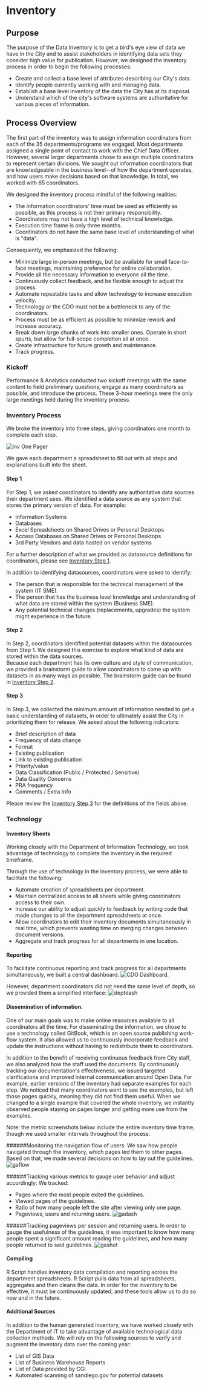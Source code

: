 # Inventory 

## Purpose
The purpose of the Data Inventory is to get a bird's eye view of data we have in the City and to assist stakeholders in identifying data sets they consider high value for publication.  However, we designed the inventory process in order to begin the following processes:

* Create and collect a base level of attributes describing our City's data. 
* Identify people currently working with and managing data.
* Establish a base level inventory of the data the City has at its disposal.
* Understand which of the city's software systems are authoritative for various pieces of information.


## Process Overview

The first part of the inventory was to assign information coordinators from each of the 35 departments/programs we engaged.  Most departments assigned a single point of contact to work with the Chief Data Officer.  However, several larger departments chose to assign multiple coordinators to represent certain divisions.  We sought out information coordinators that are knowledgeable in the business level--of how the department operates, and how users make decisions based on that knowledge.  In total, we worked with 65 coordinators.

We designed the inventory process mindful of the following realities:

* The information coordinators' time must be used as efficiently as possible, as this process is not their primary responsibility.
* Coordinators may not have a high level of technical knowledge.
* Execution time frame is only three months.
* Coordinators do not have the same base level of understanding of what is "data".

Consequently, we emphasized the following:

* Minimize large in-person meetings, but be available for small face-to-face meetings, maintaining preference for online collaboration.
* Provide all the necessary information to everyone all the time. 
* Continuously collect feedback, and be flexible enough to adjust the process.
* Automate repeatable tasks and allow technology to increase execution velocity.
* Technology or the CDO must not be a bottleneck to any of the coordinators.
* Process must be as efficient as possible to minimize rework and increase accuracy. 
* Break down large chunks of work into smaller ones.  Operate in short spurts, but allow for full-scope completion all at once.
* Create infrastructure for future growth and maintenance.
* Track progress. 

### Kickoff
Performance & Analytics conducted two kickoff meetings with the same content to field preliminary questions, engage as many coordinators as possible, and introduce the process.  These 3-hour meetings were the only large meetings held during the inventory process.

### Inventory Process 
We broke the inventory into three steps, giving coordinators one month to complete each step.  

![Inv One Pager](http://take.ms/lv7da)

We gave each department a spreadsheet to fill out with all steps and explanations built into the sheet.  

#### Step 1
For Step 1, we asked coordinators to identify any authoritative data sources their department uses.  We identified a data source as any system that stores the primary version of data.  For example:

* Information Systems
* Databases
* Excel Spreadsheets on Shared Drives or Personal Desktops
* Access Databases on Shared Drives or Personal Desktops
* 3rd Party Vendors and data hosted on vendor systems

For a further description of what we provided as datasource definitions for coordinators, please see [Inventory Step 1](../attachments/core_inventory/datasources.html).

In addition to identifying datasources, coordinators were asked to identify:

* The person that is responsible for the technical management of the system (IT SME).
* The person that has the business level knowledge and understanding of what data are stored within the system (Business SME).
* Any potential technical changes (replacements, upgrades) the system might experience in the future.

#### Step 2
In Step 2, coordinators identified potential datasets within the datasources from Step 1.  We designed this exercise to explore what kind of data are stored within the data sources.  
Because each department has its own culture and style of communication, we provided a brainstorm guide to allow coordinators to come up with datasets in as many ways as possible.  The brainstorm guide can be found in [Inventory Step 2](../attachments/core_inventory/brainstorm_guide.html).


#### Step 3
In Step 3, we collected the minimum amount of information needed to get a basic understanding of datasets, in order to ultimately assist the City in prioritizing them for release.  We asked about the following indicators:
* Brief description of data   
* Frequency of data change    
* Format  
* Existing publication    
* Link to existing publication    
* Priority/value  
* Data Classification (Public / Protected / Sensitive) 
* Data Quality Concerns   
* PRA frequency   
* Comments / Extra Info

Please review the [Inventory Step 3](../attachments/core_inventory/definitions.html) for the definitions of the fields above.


### Technology
#### Inventory Sheets
Working closely with the Department of Information Technology, we took advantage of technology to complete the inventory in the required timeframe.

Through the use of technology in the inventory process, we were able to facilitate the following:
* Automate creation of spreadsheets per department.
* Maintain centralized access to all sheets while giving coordinators access to their own.
* Increase our ability to adjust quickly to feedback by writing code that made changes to all the department spreadsheets at once.
* Allow coordinators to edit their inventory documents simultaneously in real time, which prevents wasting time on merging changes between document versions.
* Aggregate and track progress for all departments in one location.


#### Reporting
To facilitate continuous reporting and track progress for all departments simultaneously, we built a central dashboard:
![CDO Dashboard](http://take.ms/BGPG1).  

However, department coordinators did not need the same level of depth, so we provided them a simplified interface:
![deptdash](http://take.ms/fxSR6)

#### Dissemination of information.
One of our main goals was to make online resources available to all coordinators all the time.  For disseminating the information, we chose to use a technology called GitBook, which is an open source publishing work-flow system.  It also allowed us to continuously incorporate feedback and update the instructions without having to redistribute them to coordinators.

In addition to the benefit of receiving continuous feedback from City staff, we also analyzed how the staff used the documents.  By continuously tracking our documentation's effectiveness, we issued targeted clarifications and improved internal communication around Open Data.  For example, earlier versions of the inventory had separate examples for each step.  We noticed that many coordinators went to see the examples, but left those pages quickly, meaning they did not find them useful.  When we changed to a single example that covered the whole inventory, we instantly observed people staying on pages longer and getting more use from the examples.

Note: the metric screenshots below include the entire inventory time frame, though we used smaller intervals throughout the process.

######Monitoring the navigation flow of users:
We saw how people navigated through the inventory, which pages led them to other pages. Based on that, we made several decisions on how to lay out the guidelines.
![gaflow](http://take.ms/0Hi0H)

######Tracking various metrics to gauge user behavior and adjust accordingly:
We tracked:
* Pages where the most people exited the guidelines.
* Viewed pages of the guidelines.
* Ratio of how many people left the site after viewing only one page.
* Pageviews, users and returning users.
![gadash](http://take.ms/5Kg8v)

######Tracking pageviews per session and returning users.
In order to gauge the usefulness of the guidelines, it was important to know how many people spent a significant amount reading the guidelines, and how many people returned to said guidelines.
![gashot](http://take.ms/xpqQr)

#### Compiling
R Script handles inventory data compilation and reporting across the department spreadsheets. R Script pulls data from all spreadsheets, aggregates and then cleans the data.  In order for the inventory to be effective, it must be continuously updated, and these tools allow us to do so now and in the future.

#### Additional Sources
In addition to the human generated inventory, we have worked closely with the Department of IT to take advantage of available technological data collection methods.  We will rely on the following sources to verify and augment the inventory data over the coming year:

* List of GIS Data
* List of Business Warehouse Reports
* List of Data provided by CGI
* Automated scanning of sandiego.gov for potential datasets




